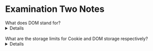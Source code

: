 # Examination Two Notes

<summary>
What does DOM stand for?
<details>
Document Object Model
</details>
<br>
What are the storage limits for Cookie and DOM storage respectively?
<details>
*Cookie: 4Kb<br>
*DOM: 50Mb
</details>
</summary>


